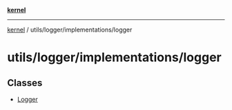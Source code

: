 [**kernel**](../../../../README.md)

***

[kernel](../../../../modules.md) / utils/logger/implementations/logger

# utils/logger/implementations/logger

## Classes

- [Logger](classes/Logger.md)
